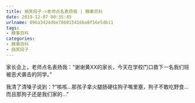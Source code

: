 ```yaml
---
title: 搞笑段子->老师点名表扬我 | 糗事百科
date: 2019-12-07 00:35:45
urlname: 096a3424d6e706015416ba8f56e5db11
tags: 
- 糗事百科
categories:
- 糗事百科
- 搞笑段子
---
```

家长会上，老师点名表扬我：“谢谢黄XX的家长，今天在学校门口救下一名我们班被恶犬袭击的同学。”

我清了清嗓子说到：?“咳咳…那孩子拿火腿肠硬往狗子嘴里塞，狗子不敢吃野食…而且那狗子还是我们家的…”


